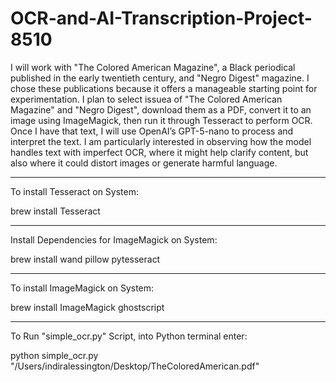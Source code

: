 # OCR-and-AI-Transcription-Project-8510

I will work with "The Colored American Magazine", a Black periodical published in the early twentieth century, and "Negro Digest" magazine. I chose these publications because it offers a manageable starting point for experimentation. I plan to select issuea of "The Colored American Magazine" and "Negro Digest", download them as a PDF, convert it to an image using ImageMagick, then run it through Tesseract to perform OCR. Once I have that text, I will use OpenAI’s GPT-5-nano to process and interpret the text. I am particularly interested in observing how the model handles text with imperfect OCR, where it might help clarify content, but also where it could distort images or generate harmful language.


_________________________________________________________________________________________________________________________________________________________________________________________

To install Tesseract on System:
 
  brew install Tesseract 

_________________________________________________________________________________________________________________________________________________________________________________________



Install Dependencies for ImageMagick on System:
 
  brew install wand pillow pytesseract


_________________________________________________________________________________________________________________________________________________________________________________________



To install ImageMagick on System:
 
  brew install ImageMagick ghostscript



_________________________________________________________________________________________________________________________________________________________________________________________




To Run "simple_ocr.py" Script, into Python terminal enter:

python simple_ocr.py "/Users/indiralessington/Desktop/TheColoredAmerican.pdf"
